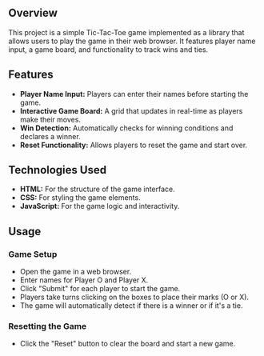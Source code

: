 ## Overview

This project is a simple Tic-Tac-Toe game implemented as a library that allows users to play the game in their web browser. It features player name input, a game board, and functionality to track wins and ties.

## Features

- **Player Name Input:** Players can enter their names before starting the game.
- **Interactive Game Board:** A grid that updates in real-time as players make their moves.
- **Win Detection:** Automatically checks for winning conditions and declares a winner.
- **Reset Functionality:** Allows players to reset the game and start over.

## Technologies Used

- **HTML:** For the structure of the game interface.
- **CSS:** For styling the game elements.
- **JavaScript:** For the game logic and interactivity.

## Usage
### Game Setup
- Open the game in a web browser.
- Enter names for Player O and Player X.
- Click "Submit" for each player to start the game.
- Players take turns clicking on the boxes to place their marks (O or X).
- The game will automatically detect if there is a winner or if it's a tie.
### Resetting the Game
- Click the "Reset" button to clear the board and start a new game.
